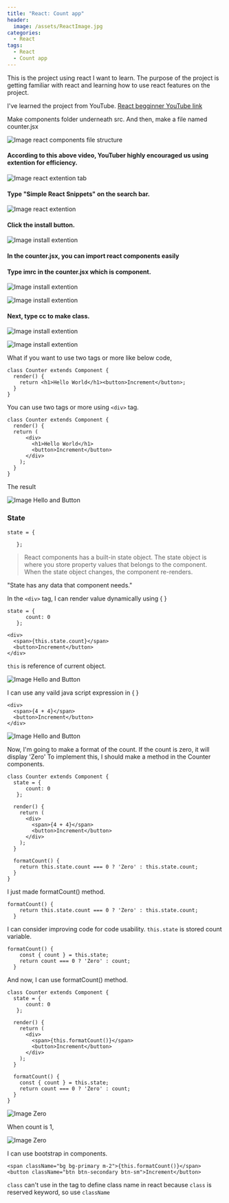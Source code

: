 ```yaml
---
title: "React: Count app"
header:
  image: /assets/ReactImage.jpg
categories:
  - React
tags:
  - React
  - Count app
---
```



This is the project using react I want to learn. The purpose of the project is getting familiar with react and learning how to use react features on the project.

I've learned the project from YouTube.
 [React begginner YouTube link](https://www.youtube.com/watch?v=Ke90Tje7VS0&t=1259s)

Make components folder underneath src.
And then, make a file named counter.jsx

![Image react components file structure](/assets/componentsFileStructure.png)

#### According to this above video, YouTuber highly encouraged us using extention for efficiency.

![Image react extention tab](/assets/ExtentionTab.png)

#### Type **"Simple React Snippets"** on the search bar.

![Image react extention](/assets/Extention.png)

#### Click the install button.

![Image install extention](/assets/InstallExtention.png)

#### In the counter.jsx, you can import react components easily
#### Type imrc in the counter.jsx which is component.

![Image install extention](/assets/componentShortcut.png)

![Image install extention](/assets/componentShortcut2.png)

#### Next, type cc to make class.

![Image install extention](/assets/cc2.png)

![Image install extention](/assets/cc.png)

What if you want to use two tags or more like below code, 

```
class Counter extends Component {
  render() {
    return <h1>Hello World</h1><button>Increment</button>;
  }
}
```

You can use two tags or more using ```<div>``` tag.

```
class Counter extends Component {
  render() {
  return (
      <div>
        <h1>Hello World</h1>
        <button>Increment</button>
      </div>
    );
  }
}
```

The result

![Image Hello and Button](/assets/helloAndButton.png)

### State 
```
state = {
    
   };
```
>React components has a built-in state object.
The state object is where you store property values that belongs to the component. When the state object changes, the component re-renders.

"State has any data that component needs."

In the ```<div>``` tag, I can render value dynamically using { }
```
state = {
      count: 0
   };
```

```
<div>
  <span>{this.state.count}</span>
  <button>Increment</button>
</div>
```
```this``` is reference of current object.

![Image Hello and Button](/assets/resultCounterButton.png)

I can use any vaild java script expression in { }
```
<div>
  <span>{4 + 4}</span>
  <button>Increment</button>
</div>
```

![Image Hello and Button](/assets/resultFour.png)

Now, I'm going to make a format of the count.
If the count is zero, it will display 'Zero'
To implement this, I should make a method in the Counter components.
```
class Counter extends Component {
  state = {
      count: 0
   };

  render() {
    return (
      <div>
        <span>{4 + 4}</span>
        <button>Increment</button>
      </div>
    );
  }

  formatCount() {
    return this.state.count === 0 ? 'Zero' : this.state.count;
  }
}
```
I just made formatCount() method. 

```
formatCount() {
    return this.state.count === 0 ? 'Zero' : this.state.count;
  }
```
I can consider improving code for code usability.
```this.state``` is stored count variable.
```
formatCount() {
    const { count } = this.state;
    return count === 0 ? 'Zero' : count;
  }
```
And now, I can use formatCount() method.
```
class Counter extends Component {
  state = {
      count: 0
   };

  render() {
    return (
      <div>
        <span>{this.formatCount()}</span>
        <button>Increment</button>
      </div>
    );
  }

  formatCount() {
    const { count } = this.state;
    return count === 0 ? 'Zero' : count;
  }
}
```
![Image Zero](/assets/zeroAndOne.png)

When count is 1,

![Image Zero](/assets/zeroAndOne2.png)

I can use bootstrap in components.
```
<span className="bg bg-primary m-2">{this.formatCount()}</span>
<button className="btn btn-secondary btn-sm">Increment</button>
```
```class``` can't use in the tag to define class name in react because
```class``` is reserved keyword, so use ```className```
